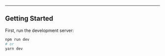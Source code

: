 --------

## Getting Started

First, run the development server:

```bash
npm run dev
# or
yarn dev
```



